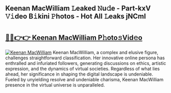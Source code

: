 ## Keenan MacWilliam 𝙻eaked 𝙽u𝚍e - Part-kxV 𝚅𝚒deo B𝚒kini 𝙿hotos - Hot All 𝙻eaks jNCmI

# <h2><a href="http://ld2x7kz.urlbe.top/?page=Keenan+MacWilliam">🔗🔗👉👉 Keenan MacWilliam P𝚑oto𝚜Vid𝚎o</a></h2>

[![Keenan MacWilliam](https://i.imgur.com/eBuTRDB.gif)](http://ld2x7kz.urlbe.top/?page=Keenan+MacWilliam)
Keenan MacWilliam, a complex and elusive figure, challenges straightforward classification. Her innovative online persona has enthralled and infuriated followers, generating discussions on ethics, artistic expression, and the dynamics of virtual societies. Regardless of what lies ahead, her significance in shaping the digital landscape is undeniable. Fueled by unyielding resolve and undeniable charisma, Keenan MacWilliam presence in the virtual universe is unparalleled.
